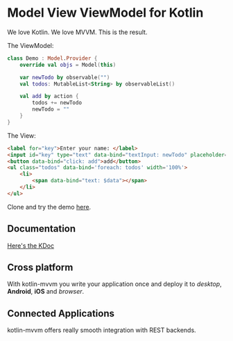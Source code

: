 # Model View ViewModel for Kotlin

We love Kotlin. We love MVVM. This is the result.

The ViewModel:
```kotlin
class Demo : Model.Provider {
    override val objs = Model(this)

    var newTodo by observable("")
    val todos: MutableList<String> by observableList()

    val add by action {
        todos += newTodo
        newTodo = ""
    }
}
```

The View:
```html
<label for="key">Enter your name: </label>
<input id="key" type="text" data-bind="textInput: newTodo" placeholder="Enter your Name"/>
<button data-bind="click: add">add</button>
<ul class="todos" data-bind='foreach: todos' width='100%'>
    <li>
        <span data-bind="text: $data"></span> 
    </li>
</ul>    
```

Clone and try the demo [here](https://github.com/dukescript/kt-mvvm-demo).

## Documentation

[Here's the KDoc](./kt-mvvm/index.html)

## Cross platform

With kotlin-mvvm you write your application once and deploy it to *desktop*, **Android**, **iOS** and *browser*.

## Connected Applications

kotlin-mvvm offers really smooth integration with REST backends.
